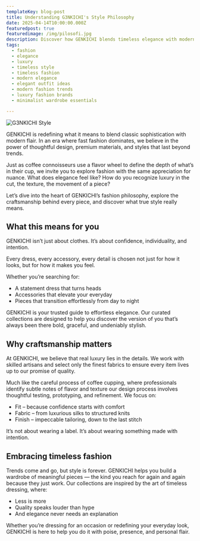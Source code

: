 ```yaml
---
templateKey: blog-post
title: Understanding G3NKICHI's Style Philosophy
date: 2025-04-14T10:00:00.000Z
featuredpost: true
featuredimage: /img/pilosofi.jpg
description: Discover how GENKICHI blends timeless elegance with modern sophistication through thoughtful design and luxurious details.
tags:
  - fashion
  - elegance
  - luxury
  - timeless style
  - timeless fashion
  - modern elegance
  - elegant outfit ideas
  - modern fashion trends
  - luxury fashion brands
  - minimalist wardrobe essentials

---
```

![G3NKICHI Style](/img/pilosofi.jpg)

GENKICHI is redefining what it means to blend classic sophistication with modern flair. In an era where fast fashion dominates, we believe in the power of thoughtful design, premium materials, and styles that last beyond trends.

Just as coffee connoisseurs use a flavor wheel to define the depth of what’s in their cup, we invite you to explore fashion with the same appreciation for nuance. What does elegance feel like? How do you recognize luxury in the cut, the texture, the movement of a piece?

Let’s dive into the heart of GENKICHI’s fashion philosophy, explore the craftsmanship behind every piece, and discover what true style really means.

## What this means for you

GENKICHI isn’t just about clothes. It’s about confidence, individuality, and intention. 

Every dress, every accessory, every detail is chosen not just for how it looks, but for how it makes you feel.

Whether you’re searching for:

* A statement dress that turns heads
* Accessories that elevate your everyday
* Pieces that transition effortlessly from day to night

GENKICHI is your trusted guide to effortless elegance. Our curated collections are designed to help you discover the version of you that’s always been there bold, graceful, and undeniably stylish.

## Why craftsmanship matters

At GENKICHI, we believe that real luxury lies in the details. We work with skilled artisans and select only the finest fabrics to ensure every item lives up to our promise of quality.

Much like the careful process of coffee cupping, where professionals identify subtle notes of flavor and texture our design process involves thoughtful testing, prototyping, and refinement. We focus on:

* Fit – because confidence starts with comfort
* Fabric – from luxurious silks to structured knits
* Finish – impeccable tailoring, down to the last stitch

It’s not about wearing a label. It’s about wearing something made with intention.

## Embracing timeless fashion

Trends come and go, but style is forever. GENKICHI helps you build a wardrobe of meaningful pieces — the kind you reach for again and again because they just work. Our collections are inspired by the art of timeless dressing, where:

* Less is more
* Quality speaks louder than hype
* And elegance never needs an explanation

Whether you’re dressing for an occasion or redefining your everyday look, GENKICHI is here to help you do it with poise, presence, and personal flair.